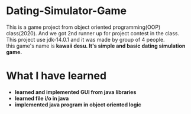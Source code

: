 # Dating-Simulator-Game
This is a game project from object oriented programming(OOP) class(2020). And we got 2nd runner up for project contest in the class.<br>
This project use jdk-14.0.1 and it was made by group of 4 people.<br>
this game's name is <b>kawaii desu<b>. It's simple and basic dating simulation game. <br>

# What I have learned
* learned and implemented GUI from java libraries
* learned file i/o in java
* implemented java program in object oriented logic
